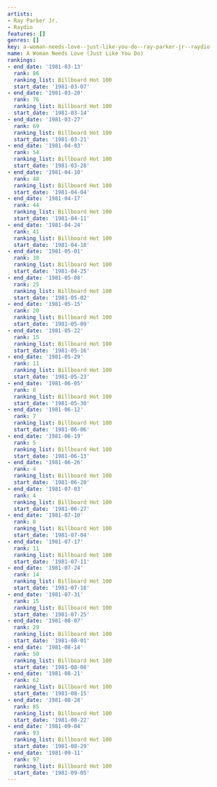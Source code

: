 ```yaml
---
artists:
- Ray Parker Jr.
- Raydio
features: []
genres: []
key: a-woman-needs-love--just-like-you-do--ray-parker-jr--raydio
name: A Woman Needs Love (Just Like You Do)
rankings:
- end_date: '1981-03-13'
  rank: 86
  ranking_list: Billboard Hot 100
  start_date: '1981-03-07'
- end_date: '1981-03-20'
  rank: 76
  ranking_list: Billboard Hot 100
  start_date: '1981-03-14'
- end_date: '1981-03-27'
  rank: 69
  ranking_list: Billboard Hot 100
  start_date: '1981-03-21'
- end_date: '1981-04-03'
  rank: 54
  ranking_list: Billboard Hot 100
  start_date: '1981-03-28'
- end_date: '1981-04-10'
  rank: 48
  ranking_list: Billboard Hot 100
  start_date: '1981-04-04'
- end_date: '1981-04-17'
  rank: 44
  ranking_list: Billboard Hot 100
  start_date: '1981-04-11'
- end_date: '1981-04-24'
  rank: 41
  ranking_list: Billboard Hot 100
  start_date: '1981-04-18'
- end_date: '1981-05-01'
  rank: 38
  ranking_list: Billboard Hot 100
  start_date: '1981-04-25'
- end_date: '1981-05-08'
  rank: 25
  ranking_list: Billboard Hot 100
  start_date: '1981-05-02'
- end_date: '1981-05-15'
  rank: 20
  ranking_list: Billboard Hot 100
  start_date: '1981-05-09'
- end_date: '1981-05-22'
  rank: 15
  ranking_list: Billboard Hot 100
  start_date: '1981-05-16'
- end_date: '1981-05-29'
  rank: 11
  ranking_list: Billboard Hot 100
  start_date: '1981-05-23'
- end_date: '1981-06-05'
  rank: 8
  ranking_list: Billboard Hot 100
  start_date: '1981-05-30'
- end_date: '1981-06-12'
  rank: 7
  ranking_list: Billboard Hot 100
  start_date: '1981-06-06'
- end_date: '1981-06-19'
  rank: 5
  ranking_list: Billboard Hot 100
  start_date: '1981-06-13'
- end_date: '1981-06-26'
  rank: 4
  ranking_list: Billboard Hot 100
  start_date: '1981-06-20'
- end_date: '1981-07-03'
  rank: 4
  ranking_list: Billboard Hot 100
  start_date: '1981-06-27'
- end_date: '1981-07-10'
  rank: 8
  ranking_list: Billboard Hot 100
  start_date: '1981-07-04'
- end_date: '1981-07-17'
  rank: 11
  ranking_list: Billboard Hot 100
  start_date: '1981-07-11'
- end_date: '1981-07-24'
  rank: 14
  ranking_list: Billboard Hot 100
  start_date: '1981-07-18'
- end_date: '1981-07-31'
  rank: 15
  ranking_list: Billboard Hot 100
  start_date: '1981-07-25'
- end_date: '1981-08-07'
  rank: 29
  ranking_list: Billboard Hot 100
  start_date: '1981-08-01'
- end_date: '1981-08-14'
  rank: 50
  ranking_list: Billboard Hot 100
  start_date: '1981-08-08'
- end_date: '1981-08-21'
  rank: 62
  ranking_list: Billboard Hot 100
  start_date: '1981-08-15'
- end_date: '1981-08-28'
  rank: 85
  ranking_list: Billboard Hot 100
  start_date: '1981-08-22'
- end_date: '1981-09-04'
  rank: 93
  ranking_list: Billboard Hot 100
  start_date: '1981-08-29'
- end_date: '1981-09-11'
  rank: 97
  ranking_list: Billboard Hot 100
  start_date: '1981-09-05'
---
```


